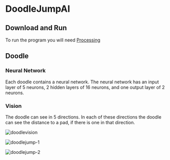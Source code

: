 # DoodleJumpAI

## Download and Run
To run the program you will need [Processing](https://processing.org/)

## Doodle
### Neural Network
Each doodle contains a neural network. The neural network has an input layer of 5 neurons, 2 hidden layers of 16 neurons, and one output layer of 2 neurons. 
### Vision
The doodle can see in 5 directions. In each of these directions the doodle can see the distance to a pad, if there is one in that direction.

![doodlevision](https://user-images.githubusercontent.com/36581610/48689204-5c8af600-eb97-11e8-8deb-e0391667e4d7.PNG)

![doodlejump-1](https://user-images.githubusercontent.com/36581610/48689164-32d1cf00-eb97-11e8-90c4-78a15ed9dace.gif)

![doodlejump-2](https://user-images.githubusercontent.com/36581610/48689699-a8d73580-eb99-11e8-9deb-b2f370ca1026.gif)

